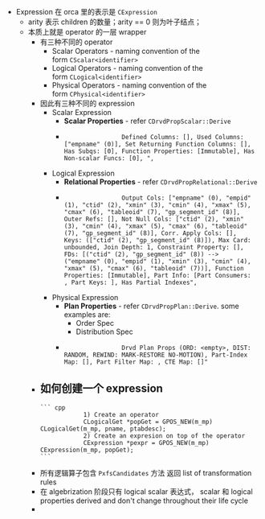 - Expression 在 orca 里的表示是 `CExpression`  
	- arity 表示 children 的数量；arity == 0 则为叶子结点；  
	- 本质上就是 operator 的一层 wrapper  
		- 有三种不同的 operator  
			- Scalar Operators - naming convention of the form `CScalar<identifier>`  
			- Logical Operators - naming convention of the form `CLogical<identifier>`  
			- Physical Operators - naming convention of the form `CPhysical<identifier>`  
		- 因此有三种不同的 expression  
			- Scalar Expression  
				- **Scalar Properties** - refer `CDrvdPropScalar::Derive`  
				-  
				  ```
				  				  Defined Columns: [], Used Columns: ["empname" (0)], Set Returning Function Columns: [], Has Subqs: [0], Function Properties: [Immutable], Has Non-scalar Funcs: [0], ",
				  ```
			- Logical Expression  
				- **Relational Properties** - refer `CDrvdPropRelational::Derive`  
				-  
				  ```
				  				  Output Cols: ["empname" (0), "empid" (1), "ctid" (2), "xmin" (3), "cmin" (4), "xmax" (5), "cmax" (6), "tableoid" (7), "gp_segment_id" (8)], Outer Refs: [], Not Null Cols: ["ctid" (2), "xmin" (3), "cmin" (4), "xmax" (5), "cmax" (6), "tableoid" (7), "gp_segment_id" (8)], Corr. Apply Cols: [],  Keys: (["ctid" (2), "gp_segment_id" (8)]), Max Card: unbounded, Join Depth: 1, Constraint Property: [], FDs: [("ctid" (2), "gp_segment_id" (8)) --> ("empname" (0), "empid" (1), "xmin" (3), "cmin" (4), "xmax" (5), "cmax" (6), "tableoid" (7))], Function Properties: [Immutable], Part Info: [Part Consumers: , Part Keys: ], Has Partial Indexes",
				  ```
			- Physical Expression  
				- **Plan Properties** - refer `CDrvdPropPlan::Derive`. some examples are:  
					- Order Spec  
					- Distribution Spec  
				-  
				  ```
				  				  Drvd Plan Props (ORD: <empty>, DIST: RANDOM, REWIND: MARK-RESTORE NO-MOTION), Part-Index Map: [], Part Filter Map: , CTE Map: []"
				  ```
		- 如何创建一个 expression  
			-  
			  ``` cpp
			  			  1) Create an operator
			  			  CLogicalGet *popGet = GPOS_NEW(m_mp) CLogicalGet(m_mp, pname, ptabdesc);
			  			  2) Create an expresion on top of the operator
			  			  CExpression *pexpr = GPOS_NEW(m_mp) CExpression(m_mp, popGet);
			  ```
		- 所有逻辑算子包含 `PxfsCandidates` 方法 返回 list of transformation rules  
		- 在 algebrization 阶段只有 logical scalar 表达式， scalar 和 logical properties derived and don't change throughout their life cycle  
		-  